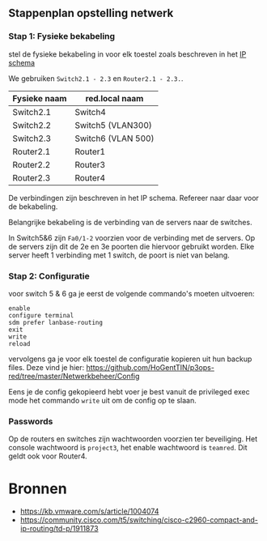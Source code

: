 ## Stappenplan opstelling netwerk

### Stap 1: Fysieke bekabeling

  stel de fysieke bekabeling in voor elk toestel zoals beschreven in het [IP schema](https://github.com/HoGentTIN/p3ops-red/blob/master/Netwerkbeheer/IP%20Schema_Final_Release.md)
  
  We gebruiken `Switch2.1 - 2.3` en `Router2.1 - 2.3.`.
  
  | Fysieke naam | red.local naam |
  | - | - |
  | Switch2.1 | Switch4  |
  | Switch2.2 | Switch5 (VLAN300) |
  | Switch2.3 | Switch6 (VLAN 500) |
  | Router2.1 | Router1 |
  | Router2.2 | Router3 |
  | Router2.3 | Router4 |
  
De verbindingen zijn beschreven in het IP schema. Refereer naar daar voor de bekabeling.

Belangrijke bekabeling is de verbinding van de servers naar de switches.

In Switch5&6 zijn `Fa0/1-2` voorzien voor de verbinding met de servers. Op de servers zijn dit de 2e en 3e poorten die hiervoor gebruikt worden. Elke server heeft 1 verbinding met 1 switch, de poort is niet van belang.
  
### Stap 2: Configuratie
  
  voor switch 5 & 6 ga je eerst de volgende commando's moeten uitvoeren:
  ```
  enable
  configure terminal
  sdm prefer lanbase-routing
  exit
  write
  reload
  ```
  vervolgens ga je voor elk toestel de configuratie kopieren uit hun backup files.
  Deze vind je hier: https://github.com/HoGentTIN/p3ops-red/tree/master/Netwerkbeheer/Config
  
  
  Eens je de config gekopieerd hebt voer je best vanuit de privileged exec mode het commando `write` uit om de config op te slaan.
  
### Passwords

  Op de routers en switches zijn wachtwoorden voorzien ter beveiliging.
  Het console wachtwoord is `project3`, het enable wachtwoord is `teamred`. Dit geldt ook voor Router4.

# Bronnen

- https://kb.vmware.com/s/article/1004074
- https://community.cisco.com/t5/switching/cisco-c2960-compact-and-ip-routing/td-p/1911873
